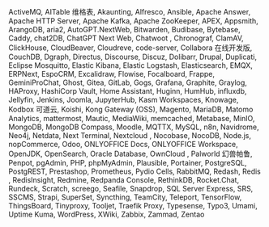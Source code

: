 ActiveMQ, AITable 维格表, Akaunting, Alfresco, Ansible, Apache Answer, Apache HTTP Server, Apache Kafka, Apache ZooKeeper, APEX, Appsmith, ArangoDB, aria2, AutoGPT.NextWeb, Bitwarden, Budibase, Bytebase, Caddy, chat2DB, ChatGPT Next Web, Chatwoot , Chronograf, ClamAV, ClickHouse, CloudBeaver, Cloudreve, code-server, Collabora 在线开发版, CouchDB, Dgraph, Directus, Discourse, Discuz, Dolibarr, Drupal, Duplicati, Eclipse Mosquitto, Elastic Kibana, Elastic Logstash, Elasticsearch, EMQX, ERPNext, EspoCRM, Excalidraw, Flowise, Focalboard, Frappe, GeminiProChat, Ghost, Gitea, GitLab, Gogs, Grafana, Graphite, Graylog, HAProxy, HashiCorp Vault, Home Assistant, Huginn, HumHub, influxdb, Jellyfin, Jenkins, Joomla, JupyterHub, Kasm Workspaces, Knowage, Kodbox 可道云, Koishi, Kong Gateway (OSS), Magento, MariaDB, Matomo Analytics, mattermost, Mautic, MediaWiki, memcached, Metabase, MinIO, MongoDB, MongoDB Compass, Moodle, MQTTX, MySQL, n8n, Navidrome, Neo4j, Netdata, Next Terminal, Nextcloud , Nocobase, NocoDB, Node.js, nopCommerce, Odoo, ONLYOFFICE Docs, ONLYOFFICE Workspace, OpenJDK, OpenSearch, Oracle Database, OwnCloud , Palworld 幻兽帕鲁, Penpot, pgAdmin, PHP, phpMyAdmin, Plausible, Portainer, PostgreSQL, PostgREST, Prestashop, Prometheus, Pydio Cells, RabbitMQ, Redash, Redis , RedisInsight, Redmine, Redpanda Console, RethinkDB, Rocket.Chat, Rundeck, Scratch, screego, Seafile, Snapdrop, SQL Server Express, SRS, SSCMS, Strapi, SuperSet, Syncthing, TeamCity, Teleport, TensorFlow, ThingsBoard, Tinyproxy, Tooljet, Traefik Proxy, Typesense, Typo3, Umami, Uptime Kuma, WordPress, XWiki, Zabbix, Zammad, Zentao
